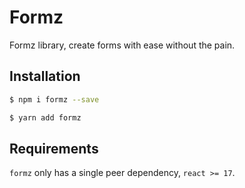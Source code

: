 # Formz

Formz library, create forms with ease without the pain.

## Installation

```bash
$ npm i formz --save
``` 

```bash
$ yarn add formz
```

## Requirements

`formz` only has a single peer dependency, `react >= 17`.
